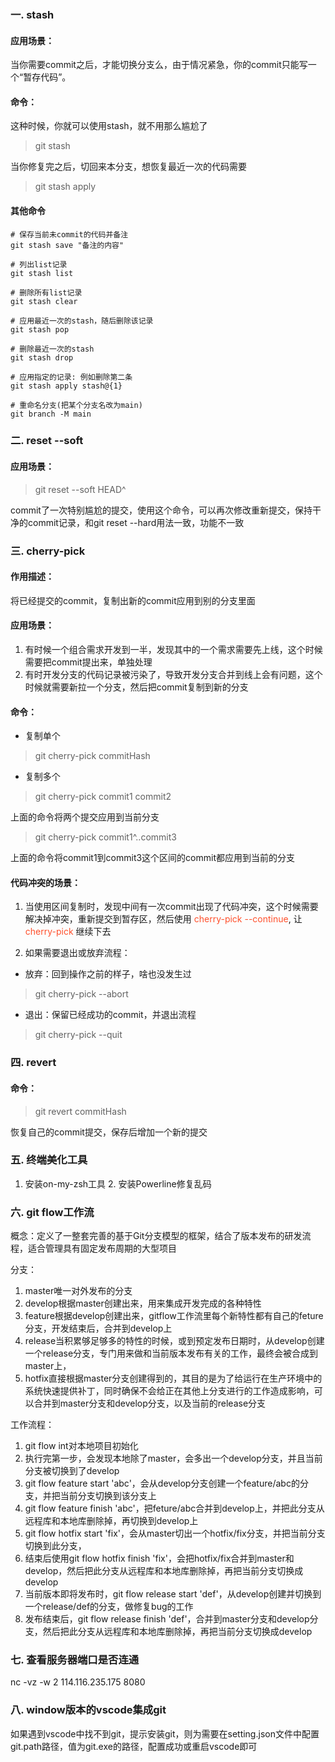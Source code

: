 ### 一. stash
#### 应用场景：
当你需要commit之后，才能切换分支么，由于情况紧急，你的commit只能写一个“暂存代码”。
#### 命令：
这种时候，你就可以使用stash，就不用那么尴尬了
> git stash

当你修复完之后，切回来本分支，想恢复最近一次的代码需要
> git stash apply

#### 其他命令
```
# 保存当前未commit的代码并备注
git stash save "备注的内容"

# 列出list记录
git stash list

# 删除所有list记录
git stash clear

# 应用最近一次的stash，随后删除该记录
git stash pop

# 删除最近一次的stash
git stash drop

# 应用指定的记录: 例如删除第二条
git stash apply stash@{1}

# 重命名分支(把某个分支名改为main)
git branch -M main
```
### 二. reset --soft
#### 应用场景：
> git reset --soft HEAD^

commit了一次特别尴尬的提交，使用这个命令，可以再次修改重新提交，保持干净的commit记录，和git reset --hard用法一致，功能不一致

### 三. cherry-pick
#### 作用描述：
将已经提交的commit，复制出新的commit应用到别的分支里面

#### 应用场景：
1. 有时候一个组合需求开发到一半，发现其中的一个需求需要先上线，这个时候需要把commit提出来，单独处理
2. 有时开发分支的代码记录被污染了，导致开发分支合并到线上会有问题，这个时候就需要新拉一个分支，然后把commit复制到新的分支

#### 命令：
- 复制单个
> git cherry-pick commitHash
- 复制多个
> git cherry-pick commit1 commit2

上面的命令将两个提交应用到当前分支

> git cherry-pick commit1^..commit3

上面的命令将commit1到commit3这个区间的commit都应用到当前的分支

#### 代码冲突的场景：
1. 当使用区间复制时，发现中间有一次commit出现了代码冲突，这个时候需要解决掉冲突，重新提交到暂存区，然后使用 <font color=#ff502c>cherry-pick --continue</font>,
让 <font color=#ff502c>cherry-pick</font> 继续下去

2. 如果需要退出或放弃流程：
- 放弃：回到操作之前的样子，啥也没发生过
> git cherry-pick --abort
- 退出：保留已经成功的commit，并退出流程
> git cherry-pick --quit

### 四. revert
#### 命令：
> git revert commitHash

恢复自己的commit提交，保存后增加一个新的提交

### 五. 终端美化工具
1. 安装on-my-zsh工具 2. 安装Powerline修复乱码

### 六. git flow工作流
概念：定义了一整套完善的基于Git分支模型的框架，结合了版本发布的研发流程，适合管理具有固定发布周期的大型项目

分支：
1. master唯一对外发布的分支
2. develop根据master创建出来，用来集成开发完成的各种特性
3. feature根据develop创建出来，gitflow工作流里每个新特性都有自己的feture分支，开发结束后，合并到develop上
4. release当积累够足够多的特性的时候，或到预定发布日期时，从develop创建一个release分支，专门用来做和当前版本发布有关的工作，最终会被合成到master上，
5. hotfix直接根据master分支创建得到的，其目的是为了给运行在生产环境中的系统快速提供补丁，同时确保不会给正在其他上分支进行的工作造成影响，可以合并到master分支和develop分支，以及当前的release分支

工作流程：
1. git flow int对本地项目初始化
2. 执行完第一步，会发现本地除了master，会多出一个develop分支，并且当前分支被切换到了develop
3. git flow feature start 'abc'，会从develop分支创建一个feature/abc的分支，并把当前分支切换到该分支上
4. git flow feature finish 'abc'，把feture/abc合并到develop上，并把此分支从远程库和本地库删除掉，再切换到develop上
5. git flow hotfix start 'fix'，会从master切出一个hotfix/fix分支，并把当前分支切换到此分支，
6. 结束后使用git flow hotfix finish 'fix'，会把hotfix/fix合并到master和develop，然后把此分支从远程库和本地库删除掉，再把当前分支切换成develop
7. 当前版本即将发布时，git flow release start 'def'，从develop创建并切换到一个release/def的分支，做修复bug的工作
8. 发布结束后，git flow release finish 'def'，合并到master分支和develop分支，然后把此分支从远程库和本地库删除掉，再把当前分支切换成develop


### 七. 查看服务器端口是否连通 
nc -vz -w 2 114.116.235.175 8080

### 八. window版本的vscode集成git
如果遇到vscode中找不到git，提示安装git，则为需要在setting.json文件中配置git.path路径，值为git.exe的路径，配置成功或重启vscode即可
